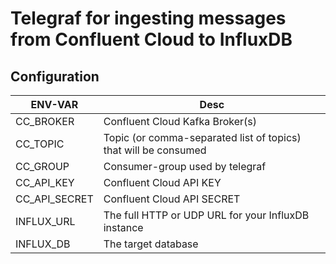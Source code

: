 # Telegraf for ingesting messages from Confluent Cloud to InfluxDB

## Configuration
| ENV-VAR | Desc |
|--|--|
| CC_BROKER | Confluent Cloud Kafka Broker(s) |
| CC_TOPIC | Topic (or comma-separated list of topics) that will be consumed |
| CC_GROUP | Consumer-group used by telegraf |
| CC_API_KEY | Confluent Cloud API KEY |
| CC_API_SECRET | Confluent Cloud API SECRET |
| INFLUX_URL | The full HTTP or UDP URL for your InfluxDB instance |
| INFLUX_DB | The target database |
